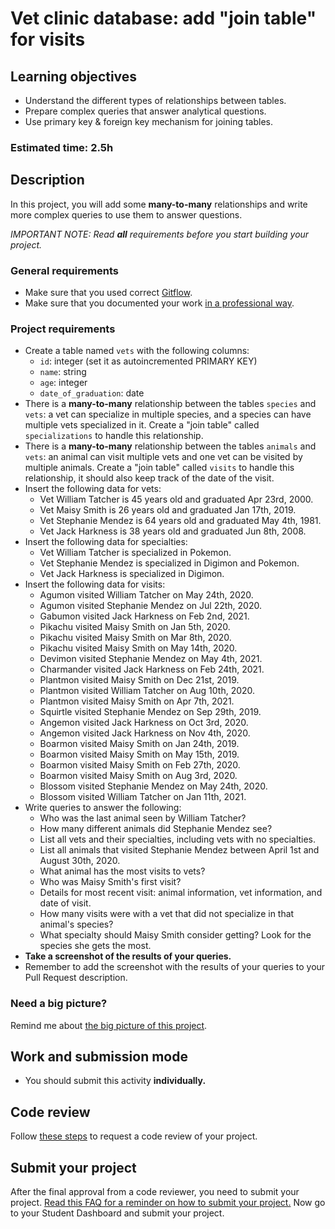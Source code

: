 # Vet clinic database: add "join table" for visits

## Learning objectives
- Understand the different types of relationships between tables.
- Prepare complex queries that answer analytical questions.
- Use primary key & foreign key mechanism for joining tables.

### Estimated time: 2.5h

## Description
In this project, you will add some **many-to-many** relationships and write more complex queries to use them to answer questions.

*IMPORTANT NOTE: Read **all** requirements before you start building your project.*

### General requirements

- Make sure that you used correct [Gitflow](https://github.com/microverseinc/curriculum-transversal-skills/blob/main/git-github/articles/gitflow.md).
- Make sure that you documented your work [in a professional way](https://github.com/microverseinc/curriculum-transversal-skills/blob/main/documentation/articles/professional_repo_rules.md).

### Project requirements
- Create a table named `vets` with the following columns:
  - `id`: integer (set it as autoincremented PRIMARY KEY)
  - `name`: string
  - `age`: integer
  - `date_of_graduation`: date
- There is a **many-to-many** relationship between the tables `species` and `vets`: a vet can specialize in multiple species, and a species can have multiple vets specialized in it. Create a "join table" called `specializations` to handle this relationship.
- There is a **many-to-many** relationship between the tables `animals` and `vets`: an animal can visit multiple vets and one vet can be visited by multiple animals. Create a "join table" called `visits` to handle this relationship, it should also keep track of the date of the visit.
- Insert the following data for vets:
  - Vet William Tatcher is 45 years old and graduated Apr 23rd, 2000.
  - Vet Maisy Smith is 26 years old and graduated Jan 17th, 2019.
  - Vet Stephanie Mendez is 64 years old and graduated May 4th, 1981.
  - Vet Jack Harkness is 38 years old and graduated Jun 8th, 2008.
- Insert the following data for specialties:
  - Vet William Tatcher is specialized in Pokemon.
  - Vet Stephanie Mendez is specialized in Digimon and Pokemon.
  - Vet Jack Harkness is specialized in Digimon.
- Insert the following data for visits:
  - Agumon visited William Tatcher on May 24th, 2020.
  - Agumon visited Stephanie Mendez on Jul 22th, 2020.
  - Gabumon visited Jack Harkness on Feb 2nd, 2021.
  - Pikachu visited Maisy Smith on Jan 5th, 2020.
  - Pikachu visited Maisy Smith on Mar 8th, 2020.
  - Pikachu visited Maisy Smith on May 14th, 2020.
  - Devimon visited Stephanie Mendez on May 4th, 2021.
  - Charmander visited Jack Harkness on Feb 24th, 2021.
  - Plantmon visited Maisy Smith on Dec 21st, 2019.
  - Plantmon visited William Tatcher on Aug 10th, 2020.
  - Plantmon visited Maisy Smith on Apr 7th, 2021.
  - Squirtle visited Stephanie Mendez on Sep 29th, 2019.
  - Angemon visited Jack Harkness on Oct 3rd, 2020.
  - Angemon visited Jack Harkness on Nov 4th, 2020.
  - Boarmon visited Maisy Smith on Jan 24th, 2019.
  - Boarmon visited Maisy Smith on May 15th, 2019.
  - Boarmon visited Maisy Smith on Feb 27th, 2020.
  - Boarmon visited Maisy Smith on Aug 3rd, 2020.
  - Blossom visited Stephanie Mendez on May 24th, 2020.
  - Blossom visited William Tatcher on Jan 11th, 2021.
- Write queries to answer the following:
  - Who was the last animal seen by William Tatcher?
  - How many different animals did Stephanie Mendez see?
  - List all vets and their specialties, including vets with no specialties.
  - List all animals that visited Stephanie Mendez between April 1st and August 30th, 2020.
  - What animal has the most visits to vets?
  - Who was Maisy Smith's first visit?
  - Details for most recent visit: animal information, vet information, and date of visit.
  - How many visits were with a vet that did not specialize in that animal's species?
  - What specialty should Maisy Smith consider getting? Look for the species she gets the most.
- **Take a screenshot of the results of your queries.**
- Remember to add the screenshot with the results of your queries to your Pull Request description.

### Need a big picture?

Remind me about [the big picture of this project](./sneak_peek.md).

## Work and submission mode

- You should submit this activity **individually.**

## Code review

Follow [these steps](https://github.com/microverseinc/curriculum-transversal-skills/blob/main/code-review/articles/how_to_ask_for_a_code_review.md) to request a code review of your project.

## Submit your project

After the final approval from a code reviewer, you need to submit your project.
[Read this FAQ for a reminder on how to submit your project.](https://microverse.zendesk.com/hc/en-us/articles/360061344234)
Now go to your Student Dashboard and submit your project.
